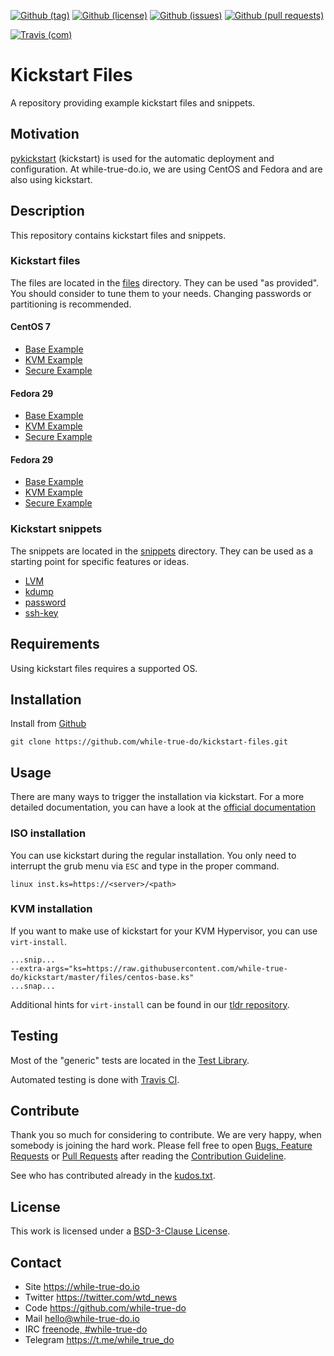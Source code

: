 <!--
name: README.md
description: This file contains important information for the repository.
author: while-true-do.io
contact: hello@while-true-do.io
license: BSD-3-Clause
-->

<!-- github shields -->
[![Github (tag)](https://img.shields.io/github/tag/while-true-do/kickstart-files.svg)](https://github.com/while-true-do/kickstart-files/tags)
[![Github (license)](https://img.shields.io/github/license/while-true-do/kickstart-files.svg)](https://github.com/while-true-do/kickstart-files/blob/master/LICENSE)
[![Github (issues)](https://img.shields.io/github/issues/while-true-do/kickstart-files.svg)](https://github.com/while-true-do/kickstart-files/issues)
[![Github (pull requests)](https://img.shields.io/github/issues-pr/while-true-do/kickstart-files.svg)](https://github.com/while-true-do/kickstart-files/pulls)
<!-- travis shields -->
[![Travis (com)](https://img.shields.io/travis/com/while-true-do/kickstart-files.svg)](https://travis-ci.com/while-true-do/kickstart-files)

# Kickstart Files

A repository providing example kickstart files and snippets.

## Motivation

[pykickstart](https://pykickstart.readthedocs.io/en/latest/) (kickstart) is
used for the automatic deployment and configuration. At while-true-do.io, we are
using CentOS and Fedora and are also using kickstart.

## Description

This repository contains kickstart files and snippets.

### Kickstart files

The files are located in the [files](./files) directory. They can be used "as
provided". You should consider to tune them to your needs. Changing passwords
or partitioning is recommended.

#### CentOS 7

-   [Base Example](files/centos7-base.ks)
-   [KVM Example](files/centos7-kvm.ks)
-   [Secure Example](files/centos7-secure.ks)

#### Fedora 29

-   [Base Example](files/fedora29-base.ks)
-   [KVM Example](files/fedora29-kvm.ks)
-   [Secure Example](files/fedora29-secure.ks)

#### Fedora 29

-   [Base Example](files/fedora30-base.ks)
-   [KVM Example](files/fedora30-kvm.ks)
-   [Secure Example](files/fedora30-secure.ks)

### Kickstart snippets

The snippets are located in the [snippets](./snippets) directory. They can be
used as a starting point for specific features or ideas.

- [LVM](./snippets/lvm.ks.md)
- [kdump](./snippers/kdump.ks.md)
- [password](./snippets/password.ks.md)
- [ssh-key](./snippets/ssh-key.ks.md)

## Requirements

Using kickstart files requires a supported OS.

## Installation

Install from [Github](https://github.com/while-true-do/kickstart-files)
```
git clone https://github.com/while-true-do/kickstart-files.git
```

## Usage

There are many ways to trigger the installation via kickstart. For a more detailed documentation, you can have a look at the [official documentation](https://pykickstart.readthedocs.io/en/latest/kickstart-docs.html#chapter-12-starting-a-kickstart-installation)

### ISO installation

You can use kickstart during the regular installation. You only need to interrupt the grub menu via `ESC` and type in the proper command.

```
linux inst.ks=https://<server>/<path>
```

### KVM installation

If you want to make use of kickstart for your KVM Hypervisor, you can use `virt-install`.

```
...snip...
--extra-args="ks=https://raw.githubusercontent.com/while-true-do/kickstart/master/files/centos-base.ks"
...snap...
```

Additional hints for `virt-install` can be found in our [tldr repository](https://github.com/while-true-do/tldr/blob/master/cheatsheets/virt-install.md).

## Testing

Most of the "generic" tests are located in the
[Test Library](https://github.com/while-true-do/test-library).

Automated testing is done with [Travis CI](https://travis-ci.com).

## Contribute

Thank you so much for considering to contribute. We are very happy, when somebody
is joining the hard work. Please fell free to open
[Bugs, Feature Requests](https://github.com/while-true-do/kickstart-files/issues)
or [Pull Requests](https://github.com/while-true-do/kickstart-files/pulls) after
reading the [Contribution Guideline](https://github.com/while-true-do/doc-library/blob/master/docs/CONTRIBUTING.md).

See who has contributed already in the [kudos.txt](./kudos.txt).

## License

This work is licensed under a [BSD-3-Clause License](https://opensource.org/licenses/BSD-3-Clause).

## Contact

-   Site <https://while-true-do.io>
-   Twitter <https://twitter.com/wtd_news>
-   Code <https://github.com/while-true-do>
-   Mail [hello@while-true-do.io](mailto:hello@while-true-do.io)
-   IRC [freenode, #while-true-do](https://webchat.freenode.net/?channels=while-true-do)
-   Telegram <https://t.me/while_true_do>
